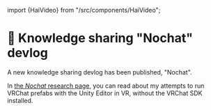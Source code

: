 ﻿---
date: 2024-07-28T07:00
---
import {HaiVideo} from "/src/components/HaiVideo";

# 🧪 Knowledge sharing "Nochat" devlog

A new knowledge sharing devlog has been published, "Nochat".

In [the *Nochat* research page](/docs/research/nochat), you can read about my attempts to run VRChat prefabs with the Unity Editor in VR, without the VRChat SDK installed.

<HaiVideo src="/docs/research/nochat/img/nochat-f2.mp4"></HaiVideo>

<HaiVideo src="/docs/research/nochat/img/saccflight-novrc-f2.mp4"></HaiVideo>
